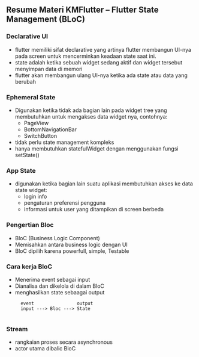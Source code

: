 ## Resume Materi KMFlutter – Flutter State Management (BLoC)

### Declarative UI
  - flutter memiliki sifat declarative yang artinya flutter membangun UI-nya pada screen untuk mencerminkan keadaan state saat ini.
  - state adalah ketika sebuah widget sedang aktif dan widget tersebut menyimpan data di memori
  - flutter akan membangun ulang UI-nya ketika ada state atau data yang berubah

### Ephemeral State
  - Digunakan ketika tidak ada bagian lain pada widget tree yang membutuhkan untuk mengakses data widget nya, contohnya:
    - PageView
    - BottomNavigationBar
    - SwitchButton
  - tidak perlu state management kompleks
  - hanya membutuhkan statefulWidget dengan menggunakan fungsi setState()

### App State
  - digunakan ketika bagian lain suatu aplikasi membutuhkan akses ke data state widget:
    - login info
    - pengaturan preferensi pengguna
    - informasi untuk user yang ditampikan di screen berbeda
### Pengertian Bloc
  - BloC (Business Logic Component)
  - Memisahkan antara business logic dengan UI
  - BloC dipilih karena powerfull, simple, Testable
### Cara kerja BloC
  - Menerima event sebagai input
  - Dianalisa dan dikelola di dalam BloC
  - menghasilkan state sebaagai output
    ```
      event                output
      input ---> Bloc ---> State
       
    ```
### Stream
  - rangkaian proses secara asynchronous
  - actor utama dibalic BloC
